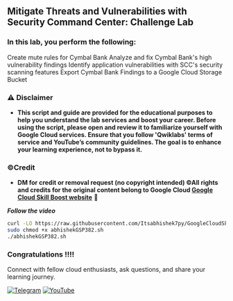 ## Mitigate Threats and Vulnerabilities with Security Command Center: Challenge Lab





### In this lab, you perform the following:

Create mute rules for Cymbal Bank
Analyze and fix Cymbal Bank's high vulnerability findings
Identify application vulnerabilities with SCC's security scanning features
Export Cymbal Bank Findings to a Google Cloud Storage Bucket

### ⚠️ Disclaimer
- **This script and guide are provided for  the educational purposes to help you understand the lab services and boost your career. Before using the script, please open and review it to familiarize yourself with Google Cloud services. Ensure that you follow 'Qwiklabs' terms of service and YouTube’s community guidelines. The goal is to enhance your learning experience, not to bypass it.**

### ©Credit
- **DM for credit or removal request (no copyright intended) ©All rights and credits for the original content belong to Google Cloud [Google Cloud Skill Boost website](https://www.cloudskillsboost.google/)** 🙏


***Follow the video*** 


```bash
curl -LO https://raw.githubusercontent.com/Itsabhishek7py/GoogleCloudSkillsboost/refs/heads/main/Mitigate%20Threats%20and%20Vulnerabilities%20with%20Security%20Command%20Center%3A%20Challenge%20Lab/abhishekGSP382.sh
sudo chmod +x abhishekGSP382.sh
./abhishekGSP382.sh
```




### Congratulations !!!!

Connect with fellow cloud enthusiasts, ask questions, and share your learning journey.  

[![Telegram](https://img.shields.io/badge/Telegram_Group-2CA5E0?style=for-the-badge&logo=telegram&logoColor=white)](https://t.me/+gBcgRTlZLyM4OGI1)
[![YouTube](https://img.shields.io/badge/Subscribe-FF0000?style=for-the-badge&logo=youtube&logoColor=white)](https://www.youtube.com/@drabhishek.5460?sub_confirmation=1)  
